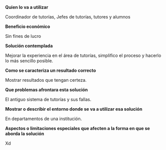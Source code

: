 **Quien lo va a utilizar**

Coordinador de tutorías, Jefes de tutorías, tutores y alumnos

**Beneficio  económico**

Sin fines de lucro

**Solución contemplada**

Mejorar la experiencia en el área de tutorías, simplifico el proceso y hacerlo lo más sencillo posible.

**Como se caracteriza un resultado correcto**

Mostrar resultados que tengan certeza.

**Que problemas afrontara esta solución**

El antiguo sistema de tutorías y sus fallas.

**Mostrar o describir el entorno donde se va a utilizar esa solución**

En departamentos de una institución.

**Aspectos o limitaciones especiales que afecten a la forma en que se aborda la solución**

Xd